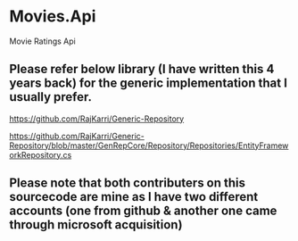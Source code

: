 # Movies.Api
Movie Ratings Api

## Please refer below library (I have written this 4 years back) for the generic implementation that I usually prefer.

https://github.com/RajKarri/Generic-Repository

https://github.com/RajKarri/Generic-Repository/blob/master/GenRepCore/Repository/Repositories/EntityFrameworkRepository.cs

## Please note that both contributers on this sourcecode are mine as I have two different accounts (one from github & another one came through microsoft acquisition) 
